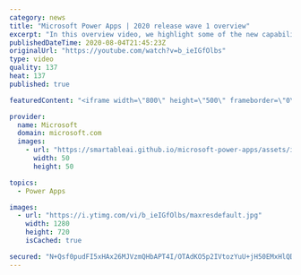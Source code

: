 ```yaml
---
category: news
title: "Microsoft Power Apps | 2020 release wave 1 overview"
excerpt: "In this overview video, we highlight some of the new capabilities included in the latest update to Microsoft Power Apps.      Here are the capabilities covered:     UI enhancements       • Save is always visible       • Chart formatting  Grid user experience enhancements       • Conditional search  "
publishedDateTime: 2020-08-04T21:45:23Z
originalUrl: "https://youtube.com/watch?v=b_ieIGfOlbs"
type: video
quality: 137
heat: 137
published: true

featuredContent: "<iframe width=\"800\" height=\"500\" frameborder=\"0\" src=\"https://www.youtube.com/embed/b_ieIGfOlbs\" allow=\"accelerometer; autoplay; encrypted-media; gyroscope; picture-in-picture\" allowfullscreen></iframe>"

provider:
  name: Microsoft
  domain: microsoft.com
  images:
    - url: "https://smartableai.github.io/microsoft-power-apps/assets/images/organizations/microsoft.com-50x50.jpg"
      width: 50
      height: 50

topics:
  - Power Apps

images:
  - url: "https://i.ytimg.com/vi/b_ieIGfOlbs/maxresdefault.jpg"
    width: 1280
    height: 720
    isCached: true

secured: "N+Qsf0pudFI5xHAx26MJVzmQHbAPT4I/OTAdKO5p2IVtozYuU+jH50EMxHlQD53hJJ6oGqLUgltz+cC1H+NyETyKLa5PB+UzAqilURhhLqDvkqhZgieYH8mv6p9nlFGEi4HC6Kk2uDdW7ymidvEIaF7wVegkGfs+pcJqOk6WwZEnyuGuX36uTTXG0pzTgmUWAyAA0m9RTgA+rAt65cY5zh/5V+1NaMRgYb4PWclHd2CEs+ZymecOFElhDFh2LaQq4Dxlp/vvBCFR7e6xKs3OWa/xzYghRxE3U+wiOkxVVr0Du2vAgPFqsDfGp25S2GW4Tw3zPnV9hfeSlOEQHEMpKgU3H+apGxSPR3dG+7QLCccn1Xn+rpd4TPFe61gkDACKeMqkRTgtqZmFmP6mIbkwyK6Yd7eV+d5qdVlTljzZDbg1ZAzpgizhEwACSKxQkizK;UIAAKFjiG2hgs+pVOokF0A=="
---
```


